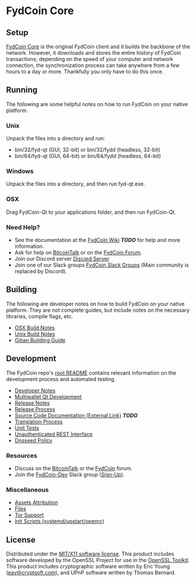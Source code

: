 FydCoin Core
=====================

Setup
---------------------
[FydCoin Core](http://fydcoin.com/wallet) is the original FydCoin client and it builds the backbone of the network. However, it downloads and stores the entire history of FydCoin transactions; depending on the speed of your computer and network connection, the synchronization process can take anywhere from a few hours to a day or more. Thankfully you only have to do this once.

Running
---------------------
The following are some helpful notes on how to run FydCoin on your native platform.

### Unix

Unpack the files into a directory and run:

- bin/32/fyd-qt (GUI, 32-bit) or bin/32/fydd (headless, 32-bit)
- bin/64/fyd-qt (GUI, 64-bit) or bin/64/fydd (headless, 64-bit)

### Windows

Unpack the files into a directory, and then run fyd-qt.exe.

### OSX

Drag FydCoin-Qt to your applications folder, and then run FydCoin-Qt.

### Need Help?

* See the documentation at the [FydCoin Wiki](https://en.bitcoin.it/wiki/Main_Page) ***TODO***
for help and more information.
* Ask for help on [BitcoinTalk](https://bitcointalk.org/index.php?topic=1262920.0) or on the [FydCoin Forum](http://forum.fydcoin.com/).
* Join our Discord server [Discord Server](https://discord.fydcoin.com)
* Join one of our Slack groups [FydCoin Slack Groups](https://fydcoin.com/slack-logins/) (Main community is replaced by Discord).

Building
---------------------
The following are developer notes on how to build FydCoin on your native platform. They are not complete guides, but include notes on the necessary libraries, compile flags, etc.

- [OSX Build Notes](build-osx.md)
- [Unix Build Notes](build-unix.md)
- [Gitian Building Guide](gitian-building.md)

Development
---------------------
The FydCoin repo's [root README](https://github.com/FydCoin/FYD/blob/master/README.md) contains relevant information on the development process and automated testing.

- [Developer Notes](developer-notes.md)
- [Multiwallet Qt Development](multiwallet-qt.md)
- [Release Notes](release-notes.md)
- [Release Process](release-process.md)
- [Source Code Documentation (External Link)](https://dev.visucore.com/bitcoin/doxygen/) ***TODO***
- [Translation Process](translation_process.md)
- [Unit Tests](unit-tests.md)
- [Unauthenticated REST Interface](REST-interface.md)
- [Dnsseed Policy](dnsseed-policy.md)

### Resources

* Discuss on the [BitcoinTalk](https://bitcointalk.org/index.php?topic=1262920.0) or the [FydCoin](http://forum.fydcoin.com/) forum.
* Join the [FydCoin-Dev](https://fyd-dev.slack.com/) Slack group ([Sign-Up](https://fyd-dev.herokuapp.com/)).

### Miscellaneous
- [Assets Attribution](assets-attribution.md)
- [Files](files.md)
- [Tor Support](tor.md)
- [Init Scripts (systemd/upstart/openrc)](init.md)

License
---------------------
Distributed under the [MIT/X11 software license](http://www.opensource.org/licenses/mit-license.php).
This product includes software developed by the OpenSSL Project for use in the [OpenSSL Toolkit](https://www.openssl.org/). This product includes
cryptographic software written by Eric Young ([eay@cryptsoft.com](mailto:eay@cryptsoft.com)), and UPnP software written by Thomas Bernard.
